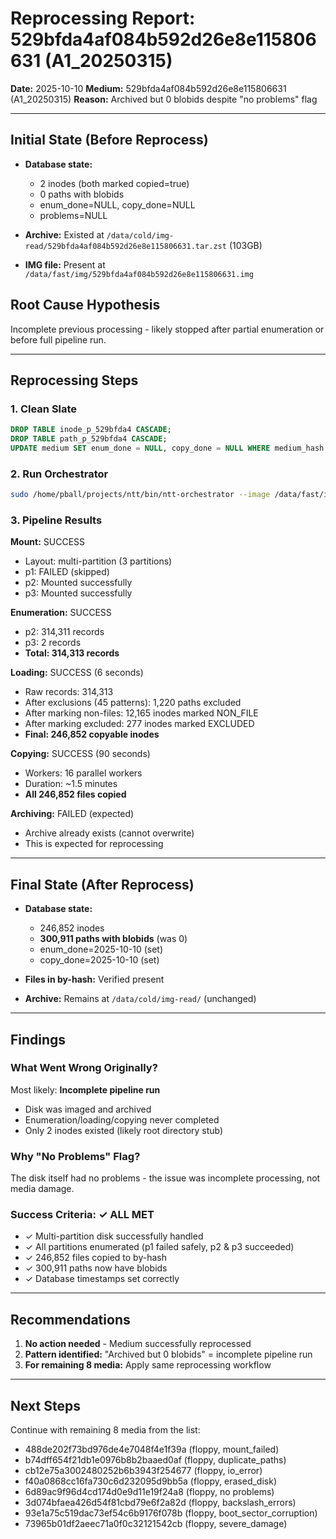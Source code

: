 <!--
Author: PB and Claude
Date: Thu 10 Oct 2025
License: (c) HRDAG, 2025, GPL-2 or newer

------
ntt/metrics/2025-10-10-529bfda4-reprocess.md
-->

# Reprocessing Report: 529bfda4af084b592d26e8e115806631 (A1_20250315)

**Date:** 2025-10-10
**Medium:** 529bfda4af084b592d26e8e115806631 (A1_20250315)
**Reason:** Archived but 0 blobids despite "no problems" flag

---

## Initial State (Before Reprocess)

- **Database state:**
  - 2 inodes (both marked copied=true)
  - 0 paths with blobids
  - enum_done=NULL, copy_done=NULL
  - problems=NULL

- **Archive:** Existed at `/data/cold/img-read/529bfda4af084b592d26e8e115806631.tar.zst` (103GB)
- **IMG file:** Present at `/data/fast/img/529bfda4af084b592d26e8e115806631.img`

## Root Cause Hypothesis

Incomplete previous processing - likely stopped after partial enumeration or before full pipeline run.

---

## Reprocessing Steps

### 1. Clean Slate
```sql
DROP TABLE inode_p_529bfda4 CASCADE;
DROP TABLE path_p_529bfda4 CASCADE;
UPDATE medium SET enum_done = NULL, copy_done = NULL WHERE medium_hash = '529bfda4af084b592d26e8e115806631';
```

### 2. Run Orchestrator
```bash
sudo /home/pball/projects/ntt/bin/ntt-orchestrator --image /data/fast/img/529bfda4af084b592d26e8e115806631.img
```

### 3. Pipeline Results

**Mount:** SUCCESS
- Layout: multi-partition (3 partitions)
- p1: FAILED (skipped)
- p2: Mounted successfully
- p3: Mounted successfully

**Enumeration:** SUCCESS
- p2: 314,311 records
- p3: 2 records
- **Total: 314,313 records**

**Loading:** SUCCESS (6 seconds)
- Raw records: 314,313
- After exclusions (45 patterns): 1,220 paths excluded
- After marking non-files: 12,165 inodes marked NON_FILE
- After marking excluded: 277 inodes marked EXCLUDED
- **Final: 246,852 copyable inodes**

**Copying:** SUCCESS (90 seconds)
- Workers: 16 parallel workers
- Duration: ~1.5 minutes
- **All 246,852 files copied**

**Archiving:** FAILED (expected)
- Archive already exists (cannot overwrite)
- This is expected for reprocessing

---

## Final State (After Reprocess)

- **Database state:**
  - 246,852 inodes
  - **300,911 paths with blobids** (was 0)
  - enum_done=2025-10-10 (set)
  - copy_done=2025-10-10 (set)

- **Files in by-hash:** Verified present
- **Archive:** Remains at `/data/cold/img-read/` (unchanged)

---

## Findings

### What Went Wrong Originally?

Most likely: **Incomplete pipeline run**
- Disk was imaged and archived
- Enumeration/loading/copying never completed
- Only 2 inodes existed (likely root directory stub)

### Why "No Problems" Flag?

The disk itself had no problems - the issue was incomplete processing, not media damage.

### Success Criteria: ✓ ALL MET

- ✓ Multi-partition disk successfully handled
- ✓ All partitions enumerated (p1 failed safely, p2 & p3 succeeded)
- ✓ 246,852 files copied to by-hash
- ✓ 300,911 paths now have blobids
- ✓ Database timestamps set correctly

---

## Recommendations

1. **No action needed** - Medium successfully reprocessed
2. **Pattern identified:** "Archived but 0 blobids" = incomplete pipeline run
3. **For remaining 8 media:** Apply same reprocessing workflow

---

## Next Steps

Continue with remaining 8 media from the list:
- 488de202f73bd976de4e7048f4e1f39a (floppy, mount_failed)
- b74dff654f21db1e0976b8b2baaed0af (floppy, duplicate_paths)
- cb12e75a3002480252b6b3943f254677 (floppy, io_error)
- f40a0868cc16fa730c6d232095d9bb5a (floppy, erased_disk)
- 6d89ac9f96d4cd174d0e9d11e19f24a8 (floppy, no problems)
- 3d074bfaea426d54f81cbd79e6f2a82d (floppy, backslash_errors)
- 93e1a75c519dac73ef54c6b9176f078b (floppy, boot_sector_corruption)
- 73965b01df2aeec71a0f0c32121542cb (floppy, severe_damage)
